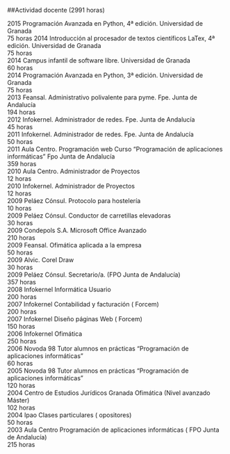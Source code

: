 ##Actividad docente (2991 horas)    
  
2015 Programación Avanzada en Python, 4ª edición. Universidad de Granada  
75 horas
2014 Introducción al procesador de textos científicos LaTex, 4ª edición. Universidad de Granada  
75 horas  
2014 Campus infantil de software libre. Universidad de Granada  
60 horas  
2014 Programación Avanzada en Python, 3ª edición. Universidad de Granada  
75 horas  
2013 Feansal. Administrativo polivalente para pyme. Fpe. Junta de Andalucía  
194 horas  
2012 Infokernel. Administrador de redes. Fpe. Junta de Andalucía  
45 horas  
2011 Infokernel. Administrador de redes. Fpe. Junta de Andalucía  
50 horas  
2011 Aula Centro. Programación web  Curso “Programación de aplicaciones informáticas” Fpo Junta de Andalucía  
359 horas  
2010 Aula Centro. Administrador de Proyectos  
12 horas  
2010 Infokernel.  Administrador de Proyectos  
12 horas  
2009 Peláez Cónsul. Protocolo para hostelería  
10 horas  
2009 Peláez Cónsul. Conductor de carretillas elevadoras  
30 horas  
2009 Condepols S.A. Microsoft Office Avanzado  
210 horas  
2009 Feansal. Ofimática aplicada a la empresa  
50 horas  
2009 Alvic. Corel Draw  
30 horas  
2009 Peláez Cónsul.	Secretario/a. (FPO Junta de Andalucía)  
357 horas  
2008 Infokernel	Informática Usuario  
200 horas  
2007 Infokernel	Contabilidad y facturación ( Forcem)  
200 horas  
2007 Infokernel	Diseño páginas Web ( Forcem)  
150 horas  
2006 Infokernel	Ofimática  
250 horas  
2006 Novoda 98	Tutor alumnos en prácticas “Programación de aplicaciones informáticas”  
60 horas  
2005 Novoda 98	Tutor alumnos en prácticas “Programación de aplicaciones informáticas”  
120 horas  
2004 Centro de Estudios Jurídicos Granada Ofimática (Nivel avanzado Máster)  
102 horas  
2004 Ipao Clases particulares ( opositores)  
50 horas  
2003 Aula Centro Programación de aplicaciones informáticas ( FPO Junta de Andalucía)  
215 horas                                                                                                  

